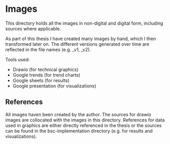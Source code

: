 # Images

This directory holds all the images in non-digital and digital form, including sources where applicable.

As part of this thesis I have created many images by hand, which I then transformed later on. The different versions generated over time are reflected in the file names (e.g. _v1, _v2).

Tools used:
- Drawio (for technical graphics)
- Google trends (for trend charts)
- Google sheets (for results)
- Google presentation (for visualizations)


## References

All images haven been created by the author. The sources for drawio images are collocated with the images in this directory. References for data used in graphics are either directly referenced in the thesis or the sources can be found in the bsc-implementation directory (e.g. for results and visualizations).